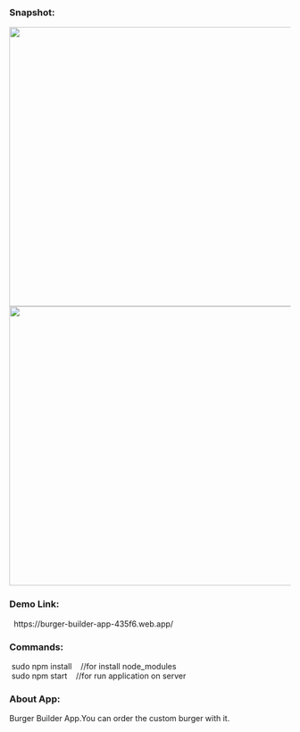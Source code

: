 
<h3>Snapshot:</h3>
<div align="center">
 <p float="left">
  <img src="https://user-images.githubusercontent.com/38814709/79375216-bac92d80-7f71-11ea-894f-aa27d1acd8b6.png" width="700" height="500"/>
<br/>
  <img src="https://user-images.githubusercontent.com/38814709/79375219-bbfa5a80-7f71-11ea-810f-e884c8fe66fa.png" width="700" height="500"/>
	</p>
</div>
<h3>Demo Link:</h3>
&nbsp;   https://burger-builder-app-435f6.web.app/
<br>
<h3>Commands:</h3>
	&nbsp;<span>sudo npm install &nbsp;&nbsp;&nbsp;//for install node_modules</span>
	<br/>
	&nbsp;<span>sudo npm start &nbsp;&nbsp;&nbsp;//for run application on server</span>
<br>
<h3>About App:</h3>
        <p>Burger Builder App.You can order the custom burger with it.</p>
	






